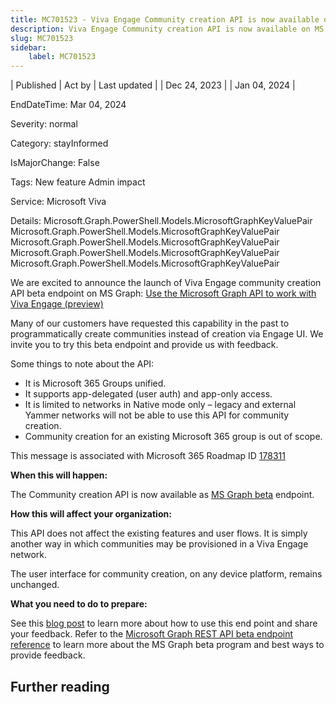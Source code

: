 ```yaml
---
title: MC701523 - Viva Engage Community creation API is now available on MS Graph Beta
description: Viva Engage Community creation API is now available on MS Graph Beta
slug: MC701523
sidebar:
    label: MC701523
---
```


| Published | Act by | Last updated |
| Dec 24, 2023 |  | Jan 04, 2024 |

EndDateTime: Mar 04, 2024

Severity: normal

Category: stayInformed

IsMajorChange: False

Tags: New feature Admin impact

Service: Microsoft Viva

Details: Microsoft.Graph.PowerShell.Models.MicrosoftGraphKeyValuePair Microsoft.Graph.PowerShell.Models.MicrosoftGraphKeyValuePair Microsoft.Graph.PowerShell.Models.MicrosoftGraphKeyValuePair Microsoft.Graph.PowerShell.Models.MicrosoftGraphKeyValuePair Microsoft.Graph.PowerShell.Models.MicrosoftGraphKeyValuePair

<p>We are excited to announce the launch of Viva Engage community creation API beta endpoint on MS Graph: <a href="https://learn.microsoft.com/graph/api/resources/engagement-api-overview?view=graph-rest-beta" target="_blank">Use the Microsoft Graph API to work with Viva Engage (preview)</a></p><p>Many of our customers have requested this capability in the past to programmatically create communities instead of creation via Engage UI. We invite you to try this beta endpoint and provide us with feedback.
</p><p>Some things to note about the API:
</p><ul><li>It is Microsoft 365 Groups unified.
</li><li>It supports app-delegated (user auth) and app-only access.
</li><li>It is limited to networks in Native mode only – legacy and external Yammer networks will not be able to use this API for community creation.
</li><li>Community creation for an existing Microsoft 365 group is out of scope.</li></ul>
<p>This message is associated with Microsoft 365 Roadmap ID <a href="https://www.microsoft.com/microsoft-365/roadmap?filters=&amp;searchterms=178311" target="_blank">178311</a></p>
<p><b>When this will happen:</b></p>

<p>The Community creation API is now available as <a href="https://learn.microsoft.com/en-us/graph/api/overview?view=graph-rest-beta" target="_blank">MS Graph beta</a> endpoint.</p>

<p><b>How this will affect your organization:</b></p>

<p>This API does not affect the existing features and user flows. It is simply another way in which communities may be provisioned in a Viva Engage network. </p><p>The user interface for community creation, on any device platform, remains unchanged.</p>
<p><b>What you need to do to prepare:</b></p>
<p>See this <a href="https://techcommunity.microsoft.com/t5/viva-engage-blog/introducing-the-community-creation-api-for-viva-engage-on/ba-p/4011966" target="_blank">blog post</a> to learn more about how to use this end point and share your feedback. Refer to the&nbsp;<a href="https://learn.microsoft.com/graph/api/overview?view=graph-rest-beta" target="_blank">Microsoft Graph REST API beta endpoint reference</a> to learn more about the MS Graph beta program and best ways to provide feedback.</p>

## Further reading
